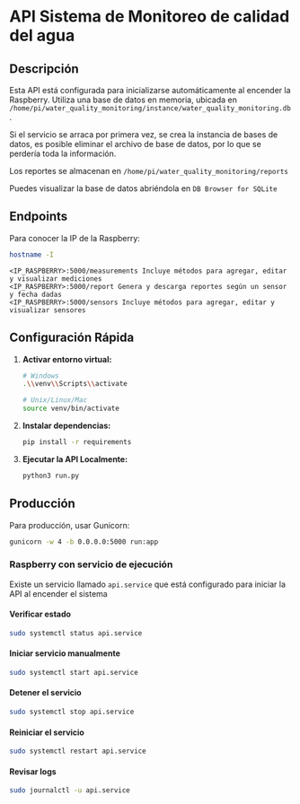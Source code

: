 # API Sistema de Monitoreo de calidad del agua

## Descripción

Esta API está configurada para inicializarse automáticamente al encender la Raspberry. Utiliza una base de datos en memoria, ubicada en `/home/pi/water_quality_monitoring/instance/water_quality_monitoring.db`.

Si el servicio se arraca por primera vez, se crea la instancia de bases de datos, es posible eliminar el archivo de base de datos, por lo que se perdería toda la información.

Los reportes se almacenan en `/home/pi/water_quality_monitoring/reports`

Puedes visualizar la base de datos abriéndola en `DB Browser for SQLite`

## Endpoints

Para conocer la IP de la Raspberry:

```bash
hostname -I
```


```
<IP_RASPBERRY>:5000/measurements Incluye métodos para agregar, editar y visualizar mediciones
<IP_RASPBERRY>:5000/report Genera y descarga reportes según un sensor y fecha dadas
<IP_RASPBERRY>:5000/sensors Incluye métodos para agregar, editar y visualizar sensores

```


## Configuración Rápida

1. **Activar entorno virtual:**
   ```bash
   # Windows
   .\\venv\\Scripts\\activate
   
   # Unix/Linux/Mac
   source venv/bin/activate
   ```

2. **Instalar dependencias:**
   ```bash
   pip install -r requirements
   ```

3. **Ejecutar la API Localmente:**
   ```bash
   python3 run.py
   ```

## Producción

Para producción, usar Gunicorn:

```bash
gunicorn -w 4 -b 0.0.0.0:5000 run:app
```

### Raspberry con servicio de ejecución

Existe un servicio llamado `api.service` que está configurado para iniciar la API al encender el sistema

#### Verificar estado

```bash
sudo systemctl status api.service
```

#### Iniciar servicio manualmente

```bash
sudo systemctl start api.service
```

#### Detener el servicio

```bash
sudo systemctl stop api.service
```

#### Reiniciar el servicio

```bash
sudo systemctl restart api.service
```

#### Revisar logs

```bash
sudo journalctl -u api.service
```


